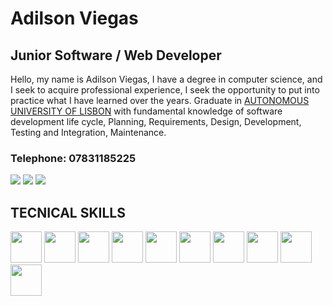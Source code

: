 
# Adilson Viegas

## Junior Software / Web Developer

Hello, my name is Adilson Viegas, I have a degree in computer science, and I seek to acquire professional experience, I seek the opportunity to put into practice what I have learned over the years. Graduate in [AUTONOMOUS UNIVERSITY OF LISBON](https://autonoma.pt/en/courses/computer-science-and-engineering/) with fundamental knowledge of software development life cycle, Planning, Requirements, Design, Development, Testing and Integration, Maintenance.


### Telephone: 07831185225
[<img src="https://img.shields.io/badge/Gmail-D14836?style=for-the-badge&logo=gmail&logoColor=white"/>](mailto:viegadilson@gmail.com)
[<img src="https://img.shields.io/badge/website-000000?style=for-the-badge&logo=About.me&logoColor=white"/>](https://viegasadilson.github.io/portfolio/index.html)
[<img src="https://img.shields.io/badge/LinkedIn-0077B5?style=for-the-badge&logo=linkedin&logoColor=white"/>](https://www.linkedin.com/in/adilson-viegas-0629221a2/)

  
## TECNICAL SKILLS
<div>
<img width="50" hight="50" src="https://cdn.jsdelivr.net/gh/devicons/devicon/icons/java/java-original-wordmark.svg" />
<img width="50" hight="50" src="https://cdn.jsdelivr.net/gh/devicons/devicon/icons/python/python-original-wordmark.svg" />
<img width="50" hight="50" src="https://cdn.jsdelivr.net/gh/devicons/devicon/icons/csharp/csharp-original.svg" />
<img width="50" hight="50" src="https://cdn.jsdelivr.net/gh/devicons/devicon/icons/javascript/javascript-original.svg" />
<img width="50" hight="50" src="https://cdn.jsdelivr.net/gh/devicons/devicon/icons/mysql/mysql-original-wordmark.svg" />
<img width="50" hight="50" src="https://cdn.jsdelivr.net/gh/devicons/devicon/icons/django/django-plain-wordmark.svg" />
<img width="50" hight="50" src="https://cdn.jsdelivr.net/gh/devicons/devicon/icons/flask/flask-original-wordmark.svg" />
<img width="50" hight="50" src="https://cdn.jsdelivr.net/gh/devicons/devicon/icons/bootstrap/bootstrap-original-wordmark.svg" />
<img width="50" hight="50" src="https://cdn.jsdelivr.net/gh/devicons/devicon/icons/windows8/windows8-original.svg" />
<img width="50" hight="50" src="https://cdn.jsdelivr.net/gh/devicons/devicon/icons/linux/linux-original.svg" />
</div>
